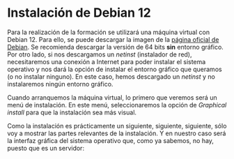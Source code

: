 # Instalación de Debian 12

Para la realización de la formación se utilizará una máquina virtual con Debian 12. Para ello, se puede descargar la imagen de la [página oficial de Debian](https://www.debian.org/distrib/netinst). Se recomienda descargar la versión de 64 bits **sin** entorno gráfico. Por otro lado, si nos descargamos un *netinst* (instalador de red), necesitaremos una conexión a Internet para poder instalar el sistema operativo y nos dará la opción de instalar el entorno gráfico que queramos (o no instalar ninguno). En este caso, hemos descargado un *netinst* y no instalaremos ningún entorno gráfico.

Cuando arranquemos la máquina virtual, lo primero que veremos será un menú de instalación. En este menú, seleccionaremos la opción de *Graphical install* para que la instalación sea más visual.

Como la instalación es prácticamente un siguiente, siguiente, siguiente, sólo voy a mostrar las partes relevantes de la instalación. Y en nuestro caso será la interfaz gráfica del sistema operativo que, como ya sabemos, no hay, puesto que es un servidor:


